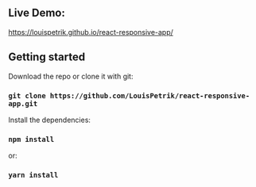 ## Live Demo:
https://louispetrik.github.io/react-responsive-app/

## Getting started

Download the repo or clone it with git:

### `git clone https://github.com/LouisPetrik/react-responsive-app.git`



Install the dependencies:

### `npm install`
or:
### `yarn install`

